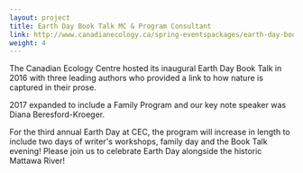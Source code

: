 ```yaml
---
layout: project
title: Earth Day Book Talk MC & Program Consultant
link: http://www.canadianecology.ca/spring-eventspackages/earth-day-book-talk/
weight: 4
---
```

The Canadian Ecology Centre hosted its inaugural Earth Day Book Talk in 2016 with three leading authors who provided a link to how nature is captured in their prose.

2017 expanded to include a Family Program and our key note speaker was Diana Beresford-Kroeger.

For the third annual Earth Day at CEC, the program will increase in length to include two days of writer's workshops, family day and the Book Talk evening! Please join us to celebrate Earth Day alongside the historic Mattawa River!

